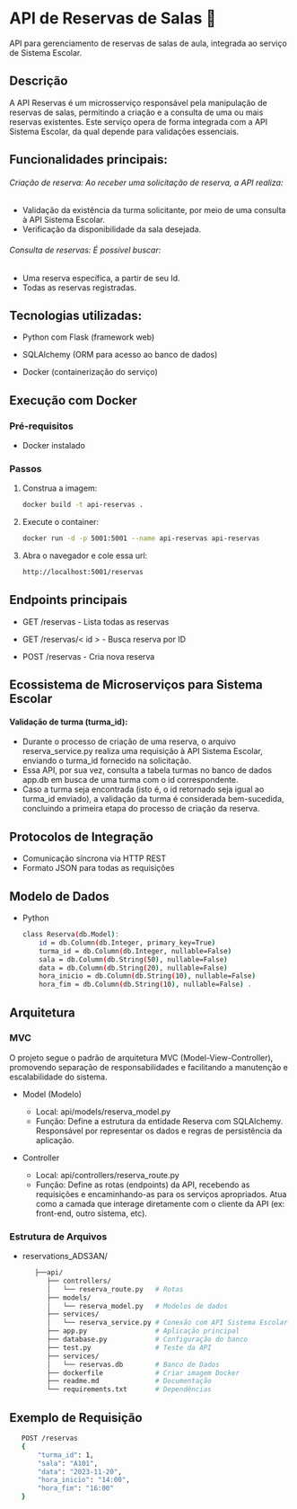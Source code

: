 # API de Reservas de Salas 🏫

API para gerenciamento de reservas de salas de aula, integrada ao serviço de Sistema Escolar.

## Descrição
A API Reservas é um microsserviço responsável pela manipulação de reservas de salas, permitindo a criação e a consulta de uma ou mais reservas existentes. Este serviço opera de forma integrada com a API Sistema Escolar, da qual depende para validações essenciais.

## Funcionalidades principais:
###### Criação de reserva: Ao receber uma solicitação de reserva, a API realiza:

   - Validação da existência da turma solicitante, por meio de uma consulta à API Sistema Escolar.
   - Verificação da disponibilidade da sala desejada.

###### Consulta de reservas: É possível buscar:

   - Uma reserva específica, a partir de seu Id.
   - Todas as reservas registradas.

## Tecnologias utilizadas:
- Python com Flask (framework web)

- SQLAlchemy (ORM para acesso ao banco de dados)

- Docker (containerização do serviço)

## Execução com Docker

### Pré-requisitos
- Docker instalado

### Passos
1. Construa a imagem:
   ```bash
   docker build -t api-reservas .
2. Execute o container:
   ```bash
   docker run -d -p 5001:5001 --name api-reservas api-reservas
2. Abra o navegador e cole essa url:
   ```bash
   http://localhost:5001/reservas
## Endpoints principais
   
- GET /reservas - Lista todas as reservas

- GET /reservas/< id > - Busca reserva por ID

- POST /reservas - Cria nova reserva

## Ecossistema de Microserviços para Sistema Escolar
#### Validação de turma (turma_id):
   - Durante o processo de criação de uma reserva, o arquivo reserva_service.py realiza uma requisição à API Sistema Escolar, enviando o turma_id fornecido na solicitação.
   - Essa API, por sua vez, consulta a tabela turmas no banco de dados app.db em busca de uma turma com o id correspondente.
   - Caso a turma seja encontrada (isto é, o id retornado seja igual ao turma_id enviado), a validação da turma é considerada bem-sucedida, concluindo a primeira etapa do processo de criação da reserva.

## Protocolos de Integração
- Comunicação síncrona via HTTP REST
- Formato JSON para todas as requisições

## Modelo de Dados
- Python
   ```bash
   class Reserva(db.Model):
       id = db.Column(db.Integer, primary_key=True)
       turma_id = db.Column(db.Integer, nullable=False)
       sala = db.Column(db.String(50), nullable=False)
       data = db.Column(db.String(20), nullable=False)
       hora_inicio = db.Column(db.String(10), nullable=False)
       hora_fim = db.Column(db.String(10), nullable=False) .

## Arquitetura
### MVC
  O projeto segue o padrão de arquitetura MVC (Model-View-Controller), promovendo separação de responsabilidades e facilitando a manutenção e escalabilidade do sistema.
   - Model (Modelo)
      - Local: api/models/reserva_model.py
      - Função: Define a estrutura da entidade Reserva com SQLAlchemy. Responsável por representar os dados e regras de persistência da aplicação.

   - Controller
      - Local: api/controllers/reserva_route.py
      - Função: Define as rotas (endpoints) da API, recebendo as requisições e encaminhando-as para os serviços apropriados. Atua como a camada que interage diretamente com o cliente da API (ex: front-end, outro sistema, etc).
        
### Estrutura de Arquivos
   - reservations_ADS3AN/
      ```bash
         ├──api/
            ├── controllers/         
            │   └── reserva_route.py   # Rotas
            ├── models/              
            │   └── reserva_model.py   # Modelos de dados
            ├── services/            
            │   └── reserva_service.py # Conexão com API Sistema Escolar
            ├── app.py                 # Aplicação principal
            ├── database.py            # Configuração do banco
            ├── test.py                # Teste da API
            ├── services/
            │   └── reservas.db        # Banco de Dados
            ├── dockerfile             # Criar imagem Docker
            ├── readme.md              # Documentação
            └── requirements.txt       # Dependências

## Exemplo de Requisição
   ```bash
      POST /reservas
      {
          "turma_id": 1,
          "sala": "A101",
          "data": "2023-11-20",
          "hora_inicio": "14:00",
          "hora_fim": "16:00"
      }
